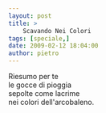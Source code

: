 ```yaml
---
layout: post
title: >
    Scavando Nei Colori
tags: [speciale,]
date: 2009-02-12 18:04:00
author: pietro
---
```

Riesumo per te<br/>le gocce di pioggia<br/>sepolte come lacrime<br/>nei colori dell'arcobaleno.
